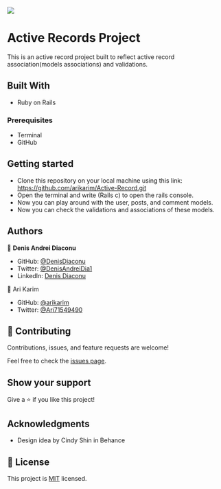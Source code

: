 ![](https://img.shields.io/badge/Microverse-blueviolet)

# Active Records Project

This is an active record project built to reflect active record association(models associations) and validations.

## Built With

- Ruby on Rails




### Prerequisites
- Terminal
- GitHub


## Getting started

- Clone this repository on your local machine using this link: https://github.com/arikarim/Active-Record.git
- Open the terminal and write (Rails c) to open the rails console.
- Now you can play around with the user, posts, and comment models.
- Now you can check the validations and associations of these models.

## Authors

👤 **Denis Andrei Diaconu**

- GitHub: [@DenisDiaconu](https://github.com/denisdiaconu)
- Twitter: [@DenisAndreiDia1](https://twitter.com/DenisAndreiDia1)
- LinkedIn: [Denis Diaconu](https://www.linkedin.com/in/denis-diaconu-1394091b7/)

👤 Ari Karim

- GitHub: [@arikarim](https://github.com/arikarim)
- Twitter: [@Ari71549490](https://twitter.com/Ari71549490)


## 🤝 Contributing

Contributions, issues, and feature requests are welcome!

Feel free to check the [issues page](issues/).

## Show your support

Give a ⭐️ if you like this project!

## Acknowledgments

- Design idea by Cindy Shin in Behance

## 📝 License

This project is [MIT](https://choosealicense.com/licenses/mit/) licensed.




